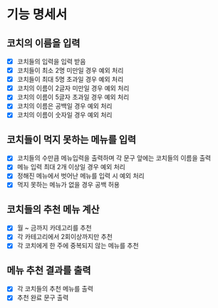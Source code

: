 # 기능 명세서

## 코치의 이름을 입력
- [X] 코치들의 입력을 입력 받음
- [X] 코치들이 최소 2명 미만일 경우 예외 처리
- [X] 코치들이 최대 5명 초과일 경우 예외 처리
- [X] 코치의 이름이 2글자 미만일 경우 예외 처리
- [X] 코치의 이름이 5글자 초과일 경우 예외 처리
- [X] 코치의 이름은 공백일 경우 예외 처리
- [X] 코치의 이름이 숫자일 경우 예외 처리

## 코치들이 먹지 못하는 메뉴를 입력
- [X] 코치들의 수만큼 메뉴입력을 출력하며 각 문구 앞에는 코치들의 이름을 출력
- [X] 메뉴 입력 최대 2개 이상일 경우 예외 처리
- [X] 정해진 메뉴에서 벗어난 메뉴를 입력 시 예외 처리
- [X] 먹지 못하는 메뉴가 없을 경우 공백 허용

## 코치들의 추천 메뉴 계산
- [X] 월 ~ 금까지 카데고리를 추천
- [X] 각 카테고리에서 2회이상까지만 추천
- [X] 각 코치에게 한 주에 중복되지 않는 메뉴를 추천

## 메뉴 추천 결과를 출력
- [X] 각 코치들의 추천 메뉴를 출력
- [X] 추천 완료 문구 출력
